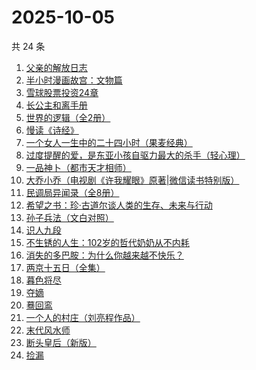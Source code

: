 # 2025-10-05

共 24 条

<!-- BEGIN WEREAD -->
<!-- 最后更新时间 2025-10-05 21:25:53 +0800 -->
1. [父亲的解放日志](https://weread.qq.com/web/bookDetail/325320f0813ab9c87g0162ef)
1. [半小时漫画故宫：文物篇](https://weread.qq.com/web/bookDetail/06a32200813aba724g0146b7)
1. [雪球股票投资24章](https://weread.qq.com/web/bookDetail/2f032be0813aba75fg011b7a)
1. [长公主和离手册](https://weread.qq.com/web/bookDetail/1ec326b0813aba730g013f38)
1. [世界的逻辑（全2册）](https://weread.qq.com/web/bookDetail/ef832f90813aba7f9g010253)
1. [慢读《诗经》](https://weread.qq.com/web/bookDetail/41c32340813aba7dag011cd3)
1. [一个女人一生中的二十四小时（果麦经典）](https://weread.qq.com/web/bookDetail/bcc32220813aba6bbg013071)
1. [过度提醒的爱，是东亚小孩自驱力最大的杀手（轻心理）](https://weread.qq.com/web/bookDetail/3b632c40813aba758g0104be)
1. [一品神卜（都市天才相师）](https://weread.qq.com/web/bookDetail/34b32b90813aba555g0105ad)
1. [大乔小乔（电视剧《许我耀眼》原著|微信读书特别版）](https://weread.qq.com/web/bookDetail/1ae327f0813aba7fag017585)
1. [民调局异闻录（全8册）](https://weread.qq.com/web/bookDetail/b8332d90813aba784g013ecb)
1. [希望之书：珍·古道尔谈人类的生存、未来与行动](https://weread.qq.com/web/bookDetail/5e132cb0813ab7630g012ff2)
1. [孙子兵法（文白对照）](https://weread.qq.com/web/bookDetail/c2732690813aba21dg018ff4)
1. [识人九段](https://weread.qq.com/web/bookDetail/63d32810813aba6e7g017aa2)
1. [不生锈的人生：102岁的哲代奶奶从不内耗](https://weread.qq.com/web/bookDetail/77232620813aba06dg01442d)
1. [消失的多巴胺：为什么你越来越不快乐？](https://weread.qq.com/web/bookDetail/de1326c0813ab9641g0144d7)
1. [两京十五日（全集）](https://weread.qq.com/web/bookDetail/49432980720c671f4941767)
1. [暮色将尽](https://weread.qq.com/web/bookDetail/43332d10813ab789bg0191c4)
1. [夺嫡](https://weread.qq.com/web/bookDetail/8bd327d0813ab94e2g0186ce)
1. [蓦回鸾](https://weread.qq.com/web/bookDetail/14b321d0813aba723g011c1b)
1. [一个人的村庄（刘亮程作品）](https://weread.qq.com/web/bookDetail/3d332b4053962d3d3f9f7ce)
1. [末代风水师](https://weread.qq.com/web/bookDetail/77332520813aba722g010c64)
1. [断头皇后（新版）](https://weread.qq.com/web/bookDetail/35732fa0813aba375g0112c1)
1. [捡漏](https://weread.qq.com/web/bookDetail/fa8324f0813aba75eg015764)
<!-- END WEREAD -->